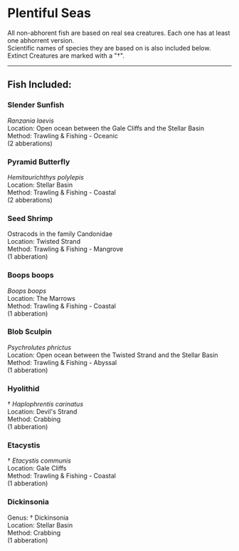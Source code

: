 # **Plentiful Seas**
All non-abhorent fish are based on real sea creatures. Each one has at least one abhorrent version.<br/>
Scientific names of species they are based on is also included below. Extinct Creatures are marked with a "†".<br/>
<hr/>

## **Fish Included:**

### **Slender Sunfish**
_Ranzania laevis_<br/>
Location: Open ocean between the Gale Cliffs and the Stellar Basin<br/>
Method: Trawling & Fishing - Oceanic<br/>
(2 abberations) 
### **Pyramid Butterfly**
_Hemitaurichthys polylepis_<br/>
Location: Stellar Basin<br/>
Method: Trawling & Fishing - Coastal<br/>
(2 abberations)
### **Seed Shrimp**
Ostracods in the family Candonidae<br/>
Location: Twisted Strand<br/>
Method: Trawling & Fishing - Mangrove<br/>
(1 abberation)
### **Boops boops**
_Boops boops_<br/>
Location: The Marrows<br/>
Method: Trawling & Fishing - Coastal<br/>
(1 abberation)
### **Blob Sculpin**<br/>
_Psychrolutes phrictus_<br/>
Location: Open ocean between the Twisted Strand and the Stellar Basin<br/>
Method: Trawling & Fishing - Abyssal<br/>
(1 abberation)
### **Hyolithid**<br/>
† _Haplophrentis carinatus_<br/>
Location: Devil's Strand<br/>
Method: Crabbing<br/>
(1 abberation)
### **Etacystis**<br/>
† _Etacystis communis_<br/>
Location: Gale Cliffs<br/>
Method: Trawling & Fishing - Coastal<br/>
(1 abberation)
### **Dickinsonia**<br/>
Genus: † Dickinsonia<br/>
Location: Stellar Basin<br/>
Method: Crabbing<br/>
(1 abberation)
